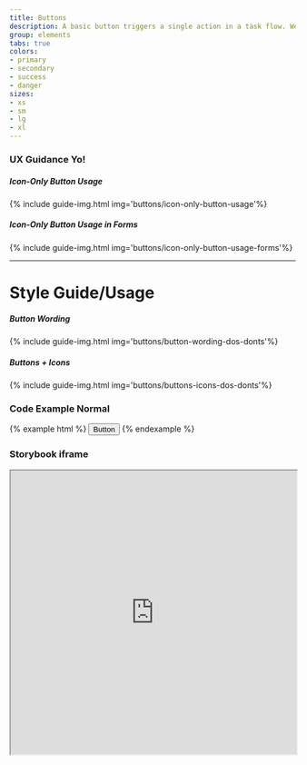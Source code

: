 ```yaml
---
title: Buttons
description: A basic button triggers a single action in a task flow. We use three types of button styles primary, secondary, and tertiary. We use these in different combinations to guide users to continue and complete tasks.
group: elements
tabs: true
colors:
- primary
- secondary
- success
- danger
sizes:
- xs
- sm
- lg
- xl
---
```


<amber-tabs labels="Design,Code,Angular" fitted>
  <amber-tab-content>

<div markdown="1">

### UX Guidance Yo!

##### Icon-Only Button Usage
{% include guide-img.html img='buttons/icon-only-button-usage'%} 

##### Icon-Only Button Usage in Forms
{% include guide-img.html img='buttons/icon-only-button-usage-forms'%} 


<hr>

# Style Guide/Usage

##### Button Wording
{% include guide-img.html img='buttons/button-wording-dos-donts'%} 

##### Buttons + Icons
{% include guide-img.html img='buttons/buttons-icons-dos-donts'%}

</div>

</amber-tab-content>

<amber-tab-content>
<div markdown="1">

### Code Example Normal
{% example html %}
  <button type="button" class="c-btn c-btn-primary">Button</button>
{% endexample %}

</div>

</amber-tab-content>

<amber-tab-content>
<div markdown="1">

### Storybook iframe
<iframe title="storybook" width="100%" height="500px" src="https://pages.code.ipreo.com/josh-easter/storybook-demo/?path=/story/basic-elements--avatar&full=0&addons=1&stories=0&panelRight=0&addonPanel=storybooks%2Fstorybook-addon-knobs"></iframe>

</div>

</amber-tab-content>
</amber-tabs>
